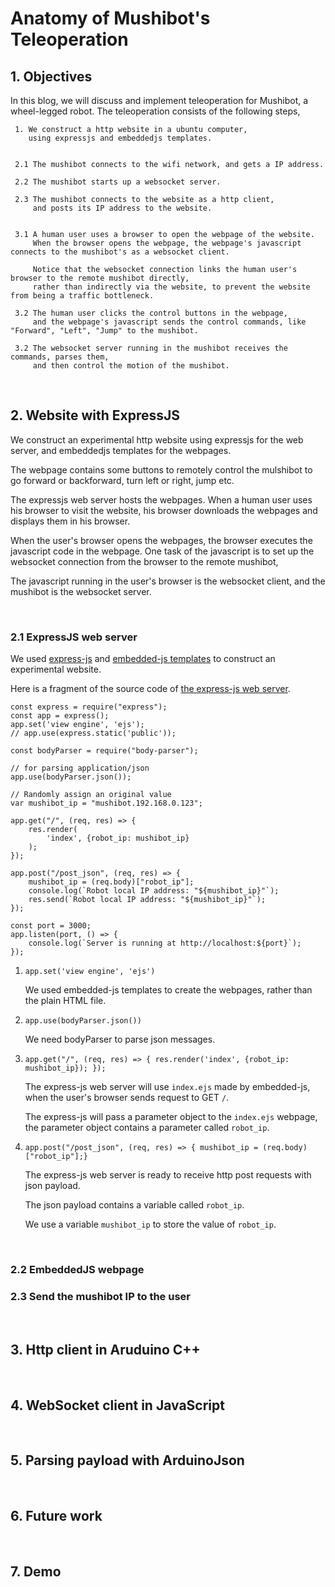 # Anatomy of Mushibot's Teleoperation

## 1. Objectives

In this blog, we will discuss and implement teleoperation for Mushibot, a wheel-legged robot. The teleoperation consists of the following steps, 

     1. We construct a http website in a ubuntu computer, 
        using expressjs and embeddedjs templates. 
     

     2.1 The mushibot connects to the wifi network, and gets a IP address.

     2.2 The mushibot starts up a websocket server. 

     2.3 The mushibot connects to the website as a http client, 
         and posts its IP address to the website. 


     3.1 A human user uses a browser to open the webpage of the website. 
         When the browser opens the webpage, the webpage's javascript connects to the mushibot's as a websocket client.
         
         Notice that the websocket connection links the human user's browser to the remote mushibot directly, 
         rather than indirectly via the website, to prevent the website from being a traffic bottleneck. 
         
     3.2 The human user clicks the control buttons in the webpage,
         and the webpage's javascript sends the control commands, like "Forward", "Left", "Jump" to the mushibot.

     3.2 The websocket server running in the mushibot receives the commands, parses them, 
         and then control the motion of the mushibot. 


&nbsp;
## 2. Website with ExpressJS

We construct an experimental http website using expressjs for the web server,
and embeddedjs templates for the webpages.

The webpage contains some buttons to remotely control the mulshibot to go forward or backforward, turn left or right, jump etc. 

The expressjs web server hosts the webpages. 
When a human user uses his browser to visit the website, his browser downloads the webpages and displays them in his browser.

When the user's browser opens the webpages, the browser executes the javascript code in the webpage. 
One task of the javascript is to set up the websocket connection from the browser to the remote mushibot, 

The javascript running in the user's browser is the websocket client,
and the mushibot is the websocket server.


&nbsp;
### 2.1 ExpressJS web server

We used [express-js](https://expressjs.com/en/starter/hello-world.html) 
and [embedded-js templates](https://github.com/mde/ejs) 
to construct an experimental website. 

Here is a fragment of the source code of 
[the express-js web server](/S06E08_src/src/Mushibot20250117/test/teleop_website/app.js). 

~~~
const express = require("express");
const app = express();
app.set('view engine', 'ejs');
// app.use(express.static('public'));

const bodyParser = require("body-parser");

// for parsing application/json
app.use(bodyParser.json());

// Randomly assign an original value
var mushibot_ip = "mushibot.192.168.0.123";

app.get("/", (req, res) => {
    res.render(
        'index', {robot_ip: mushibot_ip}
    );
});

app.post("/post_json", (req, res) => {
    mushibot_ip = (req.body)["robot_ip"];
    console.log(`Robot local IP address: "${mushibot_ip}"`);
    res.send(`Robot local IP address: "${mushibot_ip}"`);
});

const port = 3000;
app.listen(port, () => {
    console.log(`Server is running at http://localhost:${port}`);
});
~~~

1. `app.set('view engine', 'ejs')`

   We used embedded-js templates to create the webpages, rather than the plain HTML file.

2. `app.use(bodyParser.json())`

   We need bodyParser to parse json messages.

3. `app.get("/", (req, res) => { res.render('index', {robot_ip: mushibot_ip}); });`

   The express-js web server will use `index.ejs` made by embedded-js, when the user's browser sends request to GET `/`. 

   The express-js will pass a parameter object to the `index.ejs` webpage,
   the parameter object contains a parameter called `robot_ip`. 

4. `app.post("/post_json", (req, res) => { mushibot_ip = (req.body)["robot_ip"];}`

   The express-js web server is ready to receive http post requests with json payload.

   The json payload contains a variable called `robot_ip`.

   We use a variable `mushibot_ip` to store the value of `robot_ip`.
    

&nbsp;
### 2.2 EmbeddedJS webpage

### 2.3 Send the mushibot IP to the user




     
&nbsp;
## 3. Http client in Aruduino C++


&nbsp;
## 4. WebSocket client in JavaScript


&nbsp;
## 5. Parsing payload with ArduinoJson


&nbsp;
## 6. Future work

&nbsp;
## 7. Demo 

